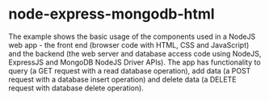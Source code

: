 # node-express-mongodb-html


The example shows the basic usage of the components used in a NodeJS web app - the front end (browser code with HTML, CSS and JavaScript) and the backend (the web server and database access code using NodeJS, ExpressJS and MongoDB NodeJS Driver APIs). The app has functionality to query (a GET request with a read database operation), add data (a POST request with a database insert operation) and delete data (a DELETE request with database delete operation).
